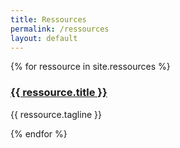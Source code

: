 ```yaml
---
title: Ressources
permalink: /ressources
layout: default
---
```

{% for ressource in site.ressources %}
<h3><a href="{{ ressource.url }}">{{ ressource.title }}</a></h3>
<p>{{ ressource.tagline }}</p>
{% endfor %}